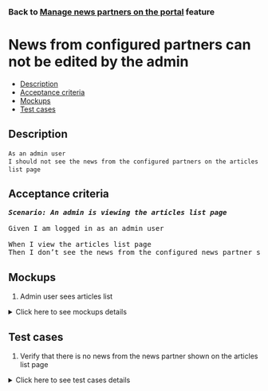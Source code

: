 ### Back to [Manage news partners on the portal](../../) feature

# News from configured partners can not be edited by the admin

- [Description](#description)
- [Acceptance criteria](#acceptance-criteria)
- [Mockups](#mockups)
- [Test cases](#test-cases)

## Description

    As an admin user
    I should not see the news from the configured partners on the articles list page

## Acceptance criteria

<pre>
<b><i>Scenario: An admin is viewing the articles list page</i></b>

Given I am logged in as an admin user

When I view the articles list page
Then I don’t see the news from the configured news partner so I cannot edit, delete or publish/unpublish this news
</pre>

## Mockups

1. Admin user sees articles list

<details>
  <summary>Click here to see mockups details</summary>

**1. Admin user sees articles list:**

![Admin user sees articles list](/sports_hub_portal/web_application_features/manage_news_partners/images/admin_side_articles_list.png)

</details>

## Test cases

1. Verify that there is no news from the news partner shown on the articles list page

<details>
  <summary>Click here to see test cases details</summary>

### **#1. Verify that there is no news from the news partner shown on the articles list page**

|Preconditions|Steps|Expected result
--------------|-----|----------
|- Logged in with admin account</br>- There is some partner added|1) Go to the articles list page</br>2) Examine the articles available to be configured|2) There is no news from the news partner present|
</details>

